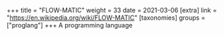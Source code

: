 +++
title = "FLOW-MATIC"
weight = 33
date = 2021-03-06
[extra]
link = "https://en.wikipedia.org/wiki/FLOW-MATIC"
[taxonomies]
groups = ["proglang"]
+++
A programming language

